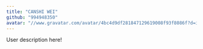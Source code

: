 ```yaml
---
title: "CANSHI WEI"
github: "994948350"
avatar: "//www.gravatar.com/avatar/4bc4d9df281847129619008f93f8086f?d=identicon"
---
```


User description here!
